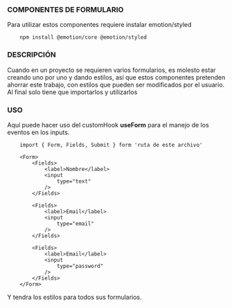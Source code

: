 ### COMPONENTES DE FORMULARIO

Para utilizar estos componentes requiere instalar emotion/styled 

```
    npm install @emotion/core @emotion/styled
```

### DESCRIPCIÓN

Cuando en un proyecto se requieren varios formularios, es molesto estar creando uno por uno y dando estilos, así que estos componentes pretenden ahorrar este trabajo, con estilos que pueden ser modificados por el usuario. Al final solo tiene que importarlos y utilizarlos

### USO
Aquí puede hacer uso del customHook **useForm** para el manejo de los eventos en los inputs. 
```
    import { Form, Fields, Submit } form 'ruta de este archivo'

    <Form>
        <Fields>
            <label>Nombre</label>
            <input 
                type="text"
            />
        </Fields>

        <Fields>
            <label>Email</label>
            <input 
                type="email"
            />
        </Fields>

        <Fields>
            <label>Email</label>
            <input 
                type="password"
            />
        </Fields>
    </Form>
```

Y tendra los estilos para todos sus formularios.